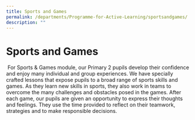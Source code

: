 ```yaml
---
title: Sports and Games
permalink: /departments/Programme-for-Active-Learning/sportsandgames/
description: ""
---
```

Sports and Games
================

  

 For Sports & Games module, our Primary 2 pupils develop their confidence and enjoy many individual and group experiences. We have specially crafted lessons that expose pupils to a broad range of sports skills and games. As they learn new skills in sports, they also work in teams to overcome the many challenges and obstacles posed in the games. After each game, our pupils are given an opportunity to express their thoughts and feelings. They use the time provided to reflect on their teamwork, strategies and to make responsible decisions.